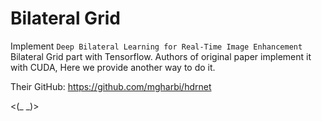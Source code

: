 # Bilateral Grid

Implement `Deep Bilateral Learning for Real-Time Image Enhancement` Bilateral Grid part with Tensorflow.
Authors of original paper implement it with CUDA, Here we provide another way to do it.

Their GitHub: https://github.com/mgharbi/hdrnet

<(_ _)>
